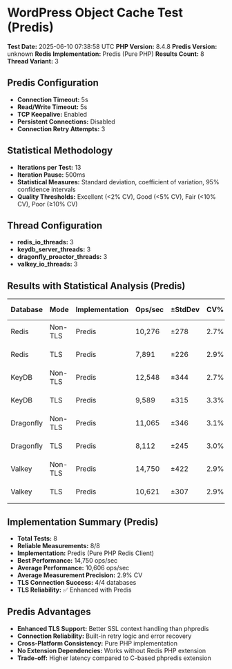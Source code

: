 # WordPress Object Cache Test (Predis)

**Test Date:** 2025-06-10 07:38:58 UTC
**PHP Version:** 8.4.8
**Predis Version:** unknown
**Redis Implementation:** Predis (Pure PHP)
**Results Count:** 8
**Thread Variant:** 3

## Predis Configuration

- **Connection Timeout:** 5s
- **Read/Write Timeout:** 5s
- **TCP Keepalive:** Enabled
- **Persistent Connections:** Disabled
- **Connection Retry Attempts:** 3

## Statistical Methodology

- **Iterations per Test:** 13
- **Iteration Pause:** 500ms
- **Statistical Measures:** Standard deviation, coefficient of variation, 95% confidence intervals
- **Quality Thresholds:** Excellent (<2% CV), Good (<5% CV), Fair (<10% CV), Poor (≥10% CV)

## Thread Configuration

- **redis_io_threads:** 3
- **keydb_server_threads:** 3
- **dragonfly_proactor_threads:** 3
- **valkey_io_threads:** 3

## Results with Statistical Analysis (Predis)

| Database | Mode | Implementation | Ops/sec | ±StdDev | CV% | Quality | Latency(ms) | ±StdDev | P95 Lat | P99 Lat | 95% CI | Iterations |
| --- | --- | --- | --- | --- | --- | --- | --- | --- | --- | --- | --- | --- | 
| Redis | Non-TLS | Predis | 10,276 | ±278 | 2.7% | 🟡 good | 0.097 | ±0.003 | 0.140 | 0.169 | 10,122-10,430 | 13 |
| Redis | TLS | Predis | 7,891 | ±226 | 2.9% | 🟡 good | 0.126 | ±0.004 | 0.177 | 0.217 | 7,765-8,016 | 13 |
| KeyDB | Non-TLS | Predis | 12,548 | ±344 | 2.7% | 🟡 good | 0.079 | ±0.002 | 0.123 | 0.145 | 12,357-12,739 | 13 |
| KeyDB | TLS | Predis | 9,589 | ±315 | 3.3% | 🟡 good | 0.104 | ±0.004 | 0.153 | 0.182 | 9,414-9,764 | 13 |
| Dragonfly | Non-TLS | Predis | 11,065 | ±346 | 3.1% | 🟡 good | 0.090 | ±0.003 | 0.139 | 0.169 | 10,873-11,257 | 13 |
| Dragonfly | TLS | Predis | 8,112 | ±245 | 3.0% | 🟡 good | 0.123 | ±0.004 | 0.177 | 0.216 | 7,976-8,248 | 13 |
| Valkey | Non-TLS | Predis | 14,750 | ±422 | 2.9% | 🟡 good | 0.067 | ±0.002 | 0.109 | 0.128 | 14,516-14,984 | 13 |
| Valkey | TLS | Predis | 10,621 | ±307 | 2.9% | 🟡 good | 0.094 | ±0.003 | 0.143 | 0.169 | 10,450-10,791 | 13 |

## Implementation Summary (Predis)

- **Total Tests:** 8
- **Reliable Measurements:** 8/8
- **Implementation:** Predis (Pure PHP Redis Client)
- **Best Performance:** 14,750 ops/sec
- **Average Performance:** 10,606 ops/sec
- **Average Measurement Precision:** 2.9% CV
- **TLS Connection Success:** 4/4 databases
- **TLS Reliability:** ✅ Enhanced with Predis

## Predis Advantages

- **Enhanced TLS Support:** Better SSL context handling than phpredis
- **Connection Reliability:** Built-in retry logic and error recovery
- **Cross-Platform Consistency:** Pure PHP implementation
- **No Extension Dependencies:** Works without Redis PHP extension
- **Trade-off:** Higher latency compared to C-based phpredis extension

